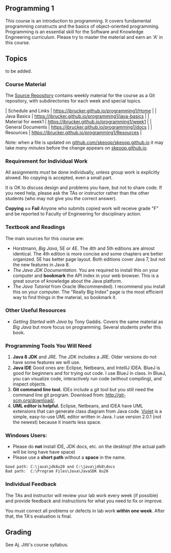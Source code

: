 ## Programming 1 

This course is an introduction to programming.  It covers fundamental programming
constructs and the basics of object-oriented programming.   Programming is an
essential skill for the Software and Knowledge Engineering curriculum. Please try
to master the material and earn an 'A' in this course.

## Topics

to be added.

### Course Material

The [Source Repository](https://github.com/jbrucker/programming1) contains weekly material for the course as a Git repository, with subdirectories for each week and special topics.

| Schedule and Links | https://jbrucker.github.io/programming1/Home |
| Java Basics        | https://jbrucker.github.io/programming1/java-basics  |
| Material for week1 | https://jbrucker.github.io/programming1/week1 |
| General Documents  | https://jbrucker.github.io/programming1/docs  |
| Resources          | https://jbrucker.github.io/programming1/Resources |


Note: when a file is updated on [github.com/skeoop/skeoop.github.io](https://github.com/skeoop/skeoop.github.io) it may take *many minutes* before the change appears on [skeoop.github.io](https://skeoop.github.io/). 



### Requirement for Individual Work

All assignments *must* be done individually, unless group work is explicitly alowed.  No copying is accepted, even a small part.

It is OK to discuss design and problems you have, but not to share code.  If you need help, please ask the TAs or instructor rather than the other students (who may not give you the correct answer).

**Copying == Fail**  Anyone who submits copied work will receive grade "F" and be reported to Faculty of Engineering for disciplinary action.

### Textbook and Readings

The main sources for this course are:

* Horstmann, *Big Java*, 5E or 4E.  The 4th and 5th editions are almost identical. The 4th edition is more concise and some chapters are better organized. 5E has better page layout. Both editions cover Java 7, but not the new features in Java 8.
* *The Java JDK Documentation*. You are required to install this on your computer and **bookmark** the API index in your web browser. This is a great source of knowledge about the Java platform.
* *The Java Tutorial* from Oracle (Recommended).  I recommend you install this on your computer.  The "Really Big Index" page is the most efficient way to find things in the material, so bookmark it.

### Other Useful Resources

* *Getting Started with Java* by Tony Gaddis.  Covers the same material as *Big Java* but more focus on programming. Several students prefer this book.

### Programming Tools You Will Need

1. **Java 8 JDK** and JRE.  The JDK includes a JRE.  Older versions do not have some features we will use.
2. **Java IDE**  Good ones are: Eclipse, Netbeans, and IntelliJ IDEA.  BlueJ is good for beginners and for trying out code.  I use BlueJ in class. In BlueJ, you can visualize code, interactively run code (without compiling), and inspect objects. 
3. **Git command line tool.**  IDEs include a git tool but you still need the command line git program.  Download from: http://git-scm.org/download/.
4. **UML editor is helpful.** Eclipse, Netbeans, and IDEA have UML extensions that can generate class diagram from Java code. [Violet](https://sourceforge.net/projects/violet/files/violetumleditor/) is a simple, easy-to-use UML editor written in Java. I use version 2.0.1 (not the newest) because it inserts less space.

### Windows Users:

* Please do **not** install IDE, JDK docs, etc. on the desktop! (the actual path will be long have have space)
* Please use a **short path** without a **space** in the name.
```
Good path: C:\java\jdk8u20 and C:\java\jdk8\docs
Bad path:  C:\Program Files\Java\JavaSDK 8u20
```

### Individual Feedback

The TAs and instructor will review your lab work every week (if possible) and provide feedback and instructions for what you need to fix or improve.  

You must correct all problems or defects in lab work **within one week**.  After that, the TA's evaluation is final.

## Grading

See Aj. Jitti's course syllabus.

